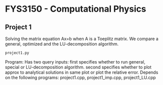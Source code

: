 # FYS3150 - Computational Physics
## Project 1
Solving the matrix equation Ax=b when A is a Toeplitz matrix.
We compare a general, optimized and the LU-decomposition algorithm.
```
project1.py
```
Program: Has two query inputs:
first specifies whether to run general, special or LU-decomposition algorithm.
second specifies whether to plot approx to analytical solutions in same plot
or plot the relative error.
Depends on the following programs:
project1.cpp, project1_imp.cpp, project1_LU.cpp
